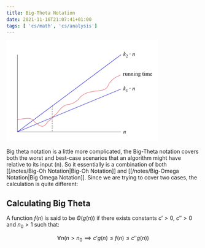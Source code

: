 ```yaml
---
title: Big-Theta Notation
date: 2021-11-16T21:07:41+01:00
tags: [ 'cs/math', 'cs/analysis']
---
```



![Big-Theta notation](images/Pastedimage20211112113644.png)

Big theta notation is a little more complicated, the Big-Theta notation covers both the worst and best-case scenarios that an algorithm might have relative to its input (n). So it essentially is a combination of both [[/notes/Big-Oh Notation|Big-Oh Notation]] and [[/notes/Big-Omega Notation|Big Omega Notation]]. Since we are trying to cover two cases, the calculation is quite different:

##  Calculating Big Theta

A function $f(n)$ is said to be $\Theta(g(n))$ if there exists constants $c' > 0$, $c'' > 0$  and $n_0 > 1$ such that:

$$\forall n (n > n_0 \implies c'g(n) \leq f(n) \leq c''g(n))$$